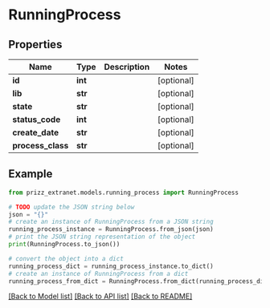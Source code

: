 # RunningProcess


## Properties

Name | Type | Description | Notes
------------ | ------------- | ------------- | -------------
**id** | **int** |  | [optional] 
**lib** | **str** |  | [optional] 
**state** | **str** |  | [optional] 
**status_code** | **int** |  | [optional] 
**create_date** | **str** |  | [optional] 
**process_class** | **str** |  | [optional] 

## Example

```python
from prizz_extranet.models.running_process import RunningProcess

# TODO update the JSON string below
json = "{}"
# create an instance of RunningProcess from a JSON string
running_process_instance = RunningProcess.from_json(json)
# print the JSON string representation of the object
print(RunningProcess.to_json())

# convert the object into a dict
running_process_dict = running_process_instance.to_dict()
# create an instance of RunningProcess from a dict
running_process_from_dict = RunningProcess.from_dict(running_process_dict)
```
[[Back to Model list]](../README.md#documentation-for-models) [[Back to API list]](../README.md#documentation-for-api-endpoints) [[Back to README]](../README.md)


